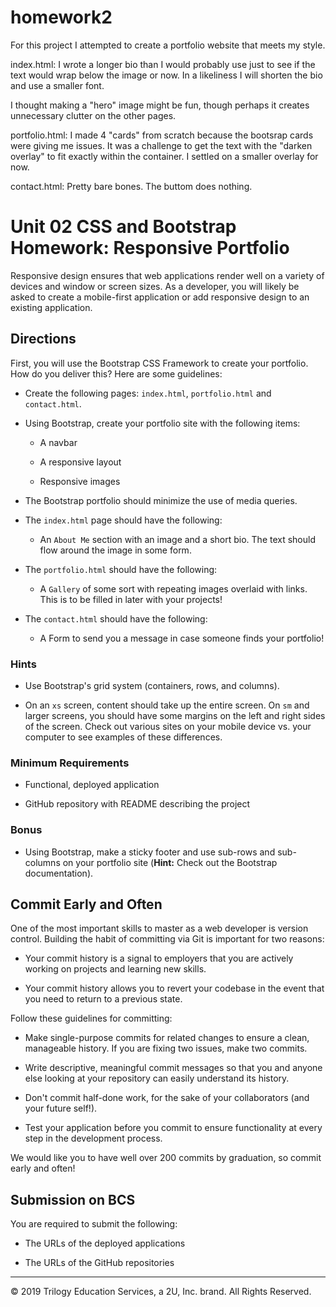 # homework2

For this project I attempted to create a portfolio website that meets my style.

index.html: I wrote a longer bio than I would probably use just to see if the text would wrap below the image or now.  In a likeliness I will shorten the bio and use a smaller font.

I thought making a "hero" image might be fun, though perhaps it creates unnecessary clutter on the other pages.

portfolio.html: I made 4 "cards" from scratch because the bootsrap cards were giving me issues.  It was a challenge to get the text with the "darken overlay" to fit exactly within the container.  I settled on a smaller overlay for now.

contact.html: Pretty bare bones. The buttom does nothing.





# Unit 02 CSS and Bootstrap Homework: Responsive Portfolio

Responsive design ensures that web applications render well on a variety of devices and window or screen sizes. As a developer, you will likely be asked to create a mobile-first application or add responsive design to an existing application. 


## Directions

First, you will use the Bootstrap CSS Framework to create your portfolio. How do you deliver this? Here are some guidelines:

* Create the following pages: `index.html`, `portfolio.html` and `contact.html`.

* Using Bootstrap, create your portfolio site with the following items:

   * A navbar

   * A responsive layout

   * Responsive images

* The Bootstrap portfolio should minimize the use of media queries.

* The `index.html` page should have the following: 

   * An `About Me` section with an image and a short bio. The text should flow around the image in some form. 

* The `portfolio.html` should have the following:

   * A `Gallery` of some sort with repeating images overlaid with links. This is to be filled in later with your projects!

* The `contact.html` should have the following: 

   * A Form to send you a message in case someone finds your portfolio!


### Hints

* Use Bootstrap's grid system (containers, rows, and columns).

* On an `xs` screen, content should take up the entire screen. On `sm` and larger screens, you should have some margins on the left and right sides of the screen. Check out various sites on your mobile device vs. your computer to see examples of these differences.


### Minimum Requirements

* Functional, deployed application

* GitHub repository with README describing the project


### Bonus

* Using Bootstrap, make a sticky footer and use sub-rows and sub-columns on your portfolio site (**Hint:** Check out the Bootstrap documentation).


## Commit Early and Often

One of the most important skills to master as a web developer is version control. Building the habit of committing via Git is important for two reasons:

* Your commit history is a signal to employers that you are actively working on projects and learning new skills.

* Your commit history allows you to revert your codebase in the event that you need to return to a previous state.

Follow these guidelines for committing:

* Make single-purpose commits for related changes to ensure a clean, manageable history. If you are fixing two issues, make two commits.

* Write descriptive, meaningful commit messages so that you and anyone else looking at your repository can easily understand its history.

* Don't commit half-done work, for the sake of your collaborators (and your future self!).

* Test your application before you commit to ensure functionality at every step in the development process.

We would like you to have well over 200 commits by graduation, so commit early and often!


## Submission on BCS

You are required to submit the following:

* The URLs of the deployed applications

* The URLs of the GitHub repositories

- - -

© 2019 Trilogy Education Services, a 2U, Inc. brand. All Rights Reserved.
